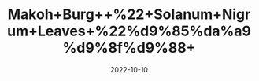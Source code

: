 ---
title: 'Makoh+Burg++%22+Solanum+Nigrum+Leaves+%22%d9%85%da%a9%d9%8f%d9%88+'
date: '2022-10-10' 
metatag: '' 
inventory: '0' 
draft: false 
# meta description 
shortDescripton: 'It+treats+pneumonia%2c+aching+teeth%2c+stomach+ache%2c+tonsillitis%2c+wing+worms%2c+pain%2c+inflammation+and+fever%2c+tumor%2c+inflammation.'
description: 'Herb'
longdescription: ''
featured: True
# product Price
price: '130.0'
# Product Short Description
shortDescription: 'It+treats+pneumonia%2c+aching+teeth%2c+stomach+ache%2c+tonsillitis%2c+wing+worms%2c+pain%2c+inflammation+and+fever%2c+tumor%2c+inflammation.'
productID: 'E410C640-3126-ED11-9968-005056B3A416'
type: 'products'
category: 'Herb' 
thumnailproduct: 'https://eraconnect.blob.core.windows.net/product-images/aminsaddiquidawakhana/E410C640-3126-ED11-9968-005056B3A416.webp' 
images:
  - image: 'https://eraconnect.blob.core.windows.net/product-images/aminsaddiquidawakhana/E410C640-3126-ED11-9968-005056B3A416.webp'  
Variants:
---